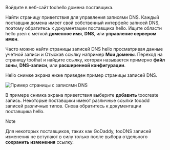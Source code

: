 Войдите в веб-сайт toohello домена поставщика.

Найти страницу приветствия для управления записями DNS. Каждый поставщик домена имеет свой собственный интерфейс записей DNS, поэтому обратитесь к документации поставщика hello. Ищите области hello узел с меткой **доменное имя**, **DNS**, или **управление сервером имен**. 

Часто можно найти страницы записей DNS hello просматривая данные учетной записи и Отыскав ссылку например **Мои домены**. Переход на страницу toothat и найдите ссылку, которая называется примерно **файл зоны**, **DNS-записи**, или **расширенной конфигурации**.

Hello снимке экрана ниже приведен пример страницы записей DNS.

![Пример страницы с записями DNS](./media/app-service-web-access-dns-records-no-h/example-record-ui.png)

В примере снимка экрана приветствия выберите **добавить** toocreate запись. Некоторые поставщики имеют различные ссылки tooadd записей различных типов. Снова обратитесь к документации поставщика hello.

> [!NOTE]
> Для некоторых поставщиков, таких как GoDaddy, tooDNS записей изменения не вступают в силу только после выбора отдельного **сохранить изменения** ссылку. 
